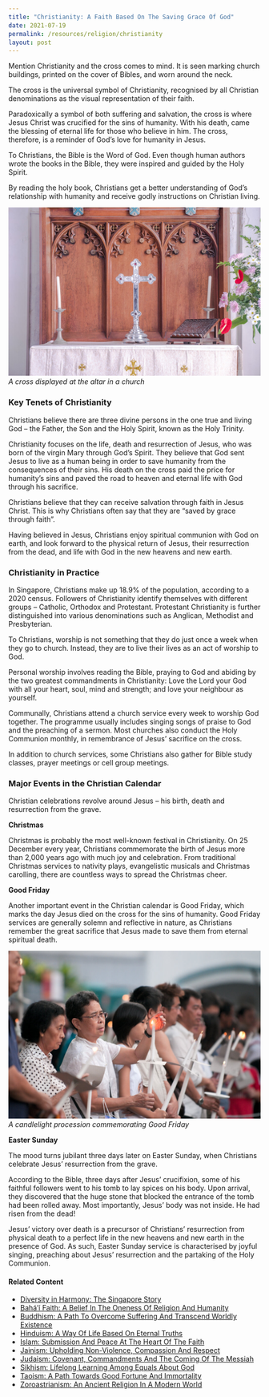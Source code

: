 ```yaml
---
title: "Christianity: A Faith Based On The Saving Grace Of God"
date: 2021-07-19
permalink: /resources/religion/christianity
layout: post
---
```

Mention Christianity and the cross comes to mind. It is seen marking church buildings, printed on the cover of Bibles, and worn around the neck. 
 
The cross is the universal symbol of Christianity, recognised by all Christian denominations as the visual representation of their faith.
 
Paradoxically a symbol of both suffering and salvation, the cross is where Jesus Christ was crucified for the sins of humanity. With his death, came the blessing of eternal life for those who believe in him. The cross, therefore, is a reminder of God’s love for humanity in Jesus.
 
To Christians, the Bible is the Word of God. Even though human authors wrote the books in the Bible, they were inspired and guided by the Holy Spirit. 
 
By reading the holy book, Christians get a better understanding of God’s relationship with humanity and receive godly instructions on Christian living.
 
![A cross displayed at the altar in a church](/images/religion/Altar-Saint-Andrews-Cathedral-Singapore.jpg)
*A cross displayed at the altar in a church*
 
### Key Tenets of Christianity
 
Christians believe there are three divine persons in the one true and living God – the Father, the Son and the Holy Spirit, known as the Holy Trinity. 
 
Christianity focuses on the life, death and resurrection of Jesus, who was born of the virgin Mary through God’s Spirit. They believe that God sent Jesus to live as a human being in order to save humanity from the consequences of their sins. His death on the cross paid the price for humanity’s sins and paved the road to heaven and eternal life with God through his sacrifice. 
 
Christians believe that they can receive salvation through faith in Jesus Christ. This is why Christians often say that they are “saved by grace through faith”.
 
Having believed in Jesus, Christians enjoy spiritual communion with God on earth, and look forward to  the physical return of Jesus, their resurrection from the dead, and life with God in the new heavens and new earth.
 
### Christianity in Practice
 
In Singapore, Christians make up 18.9% of the population, according to a 2020 census. Followers of Christianity identify themselves with different groups – Catholic, Orthodox and Protestant. Protestant Christianity is further distinguished into various denominations such as Anglican, Methodist and Presbyterian. 
 
To Christians, worship is not something that they do just once a week when they go to church. Instead, they are to live their lives as an act of worship to God. 
 
Personal worship involves reading the Bible, praying to God and abiding by the two greatest commandments in Christianity: Love the Lord your God with all your heart, soul, mind and strength; and love your neighbour as yourself.
 
Communally, Christians attend a church service every week to worship God together. The programme usually includes singing songs of praise to God and the preaching of a sermon. Most churches also conduct the Holy Communion monthly, in remembrance of Jesus’ sacrifice on the cross. 
 
In addition to church services, some Christians also gather for Bible study classes, prayer meetings or cell group meetings.
 
### Major Events in the Christian Calendar
 
Christian celebrations revolve around Jesus – his birth, death and resurrection from the grave.
 
**Christmas**
 
Christmas is probably the most well-known festival in Christianity. On 25 December every year, Christians commemorate the birth of Jesus more than 2,000 years ago with much joy and celebration. From traditional Christmas services to nativity plays, evangelistic musicals and Christmas carolling, there are countless ways to spread the Christmas cheer. 
 
**Good Friday**
 
Another important event in the Christian calendar is Good Friday, which marks the day Jesus died on the cross for the sins of humanity. Good Friday services are generally solemn and reflective in nature, as Christians remember the great sacrifice that Jesus made to save them from eternal spiritual death. 
 
![A candlelight procession commemorating Good Friday](/images/religion/Good-Friday-congregation-St-Josephs-Church-Singapore.jpg)
*A candlelight procession commemorating Good Friday* 
 
**Easter Sunday**
 
The mood turns jubilant three days later on Easter Sunday, when Christians celebrate Jesus’ resurrection from the grave. 
 
According to the Bible, three days after Jesus’ crucifixion, some of his faithful followers went to his tomb to lay spices on his body. Upon arrival, they discovered that the huge stone that blocked the entrance of the tomb had been rolled away. Most importantly, Jesus’ body was not inside. He had risen from the dead!
 
Jesus’ victory over death is a precursor of Christians’ resurrection from physical death to a perfect life in the new heavens and new earth in the presence of God. As such, Easter Sunday service is characterised by joyful singing, preaching about Jesus’ resurrection and the partaking of the Holy Communion.

#### Related Content
* [Diversity in Harmony: The Singapore Story](https://www.ircc.sg/resources/religion/diversity-in-harmony)
* [Bahá’í Faith: A Belief In The Oneness Of Religion And Humanity](https://www.ircc.sg/resources/religion/bahai-faith)
* [Buddhism: A Path To Overcome Suffering And Transcend Worldly Existence](https://www.ircc.sg/resources/religion/buddhism)
* [Hinduism: A Way Of Life Based On Eternal Truths](https://www.ircc.sg/resources/religion/hinduism)
* [Islam: Submission And Peace At The Heart Of The Faith](https://www.ircc.sg/resources/religion/islam)
* [Jainism: Upholding Non-Violence, Compassion And Respect](https://www.ircc.sg/resources/religion/jainism)
* [Judaism: Covenant, Commandments And The Coming Of The Messiah](https://www.ircc.sg/resources/religion/judaism)
* [Sikhism: Lifelong Learning Among Equals About God](https://www.ircc.sg/resources/religion/sikhism)
* [Taoism: A Path Towards Good Fortune And Immortality](https://www.ircc.sg/resources/religion/taoism)
* [Zoroastrianism: An Ancient Religion In A Modern World](https://www.ircc.sg/resources/religion/zoroastrianism)